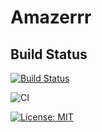 # Amazerrr

## Build Status

[![Build Status](https://dev.azure.com/jannemattila/jannemattila/_apis/build/status/JanneMattila.amazerrr?branchName=master)](https://dev.azure.com/jannemattila/jannemattila/_build/latest?definitionId=46&branchName=master)

![CI](https://github.com/JanneMattila/amazerrr/workflows/CI/badge.svg?branch=master)

[![License: MIT](https://img.shields.io/badge/License-MIT-yellow.svg)](https://opensource.org/licenses/MIT)
